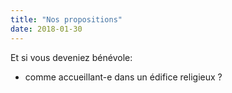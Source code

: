 ```yaml
---
title: "Nos propositions"
date: 2018-01-30
---
```


Et si vous deveniez bénévole:

- comme accueillant-e dans un édifice religieux ?
